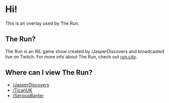 # Hi!

This is an overlay used by The Run.

## The Run?

The Run is an IRL game show created by /JasperDiscovers and broadcasted live on Twitch. For more info about The Run, check out [run.city](https://run.city).

## Where can I view The Run?

* [/JasperDiscovers](https://twitch.tv/JasperDiscovers)
* [/TicanUK](https://twitch.tv/TicanUK)
* [/SeriousBanter](https://twitch.tv/SeriousBanter)